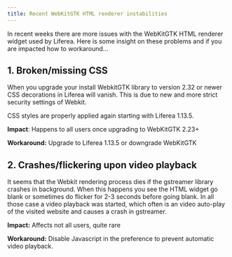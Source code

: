 ```yaml
---
title: Recent WebKitGTK HTML renderer instabilities
---
```


In recent weeks there are more issues with the WebKitGTK HTML renderer
widget used by Liferea. Here is some insight on these problems and if you
are impacted how to workaround...

## 1. Broken/missing CSS

When you upgrade your install WebkitGTK library to version 2.32 or newer
CSS decorations in Liferea will vanish. This is due to new and more strict
security settings of Webkit.

CSS styles are properly applied again starting with Liferea 1.13.5.

**Impact**: Happens to all users once upgrading to WebKitGTK 2.23+

**Workaround:** Upgrade to Liferea 1.13.5 or downgrade WebKitGTK

## 2. Crashes/flickering upon video playback

It seems that the Webkit rendering process dies if the gstreamer library
crashes in background. When this happens you see the HTML widget go blank
or sometimes do flicker for 2-3 seconds before going blank. In all those case
a video playback was started, which often is an video auto-play of the visited
website and causes a crash in gstreamer.

**Impact:** Affects not all users, quite rare

**Workaround:** Disable Javascript in the preference to prevent automatic video playback.
